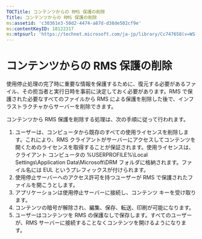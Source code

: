 ```yaml
---
TOCTitle: コンテンツからの RMS 保護の削除
Title: コンテンツからの RMS 保護の削除
ms:assetid: 'c30361e3-50d2-4474-a87d-d38de502cf9e'
ms:contentKeyID: 18122317
ms:mtpsurl: 'https://technet.microsoft.com/ja-jp/library/Cc747658(v=WS.10)'
---
```


コンテンツからの RMS 保護の削除
===============================

使用停止処理の完了時に重要な情報を保護するために、復元する必要があるファイル、その担当者と実行日時を事前に決定しておく必要があります。RMS で保護された必要なすべてのファイルから RMS による保護を削除した後で、インフラストラクチャからサーバーを削除できます。

コンテンツから RMS 保護を削除する処理は、次の手順に従って行われます。

1.  ユーザーは、コンピュータから既存のすべての使用ライセンスを削除します。これにより、RMS クライアントがサーバーにアクセスしてコンテンツを開くためのライセンスを取得することが保証されます。使用ライセンスは、クライアント コンピュータの %USERPROFILE%\\Local Settings\\Application Data\\Microsoft\\DRM フォルダに格納されます。ファイル名には EUL というプレフィックスが付けられます。
2.  使用停止サーバーへのアクセス許可を持つユーザーが RMS で保護されたファイルを開こうとします。
3.  アプリケーションは使用停止サーバーに接続し、コンテンツ キーを受け取ります。
4.  コンテンツの暗号が解除され、編集、保存、転送、印刷が可能になります。
5.  ユーザーはコンテンツを RMS の保護なしで保存します。すべてのユーザーが、RMS サーバーに接続することなくコンテンツを開けるようになります。
